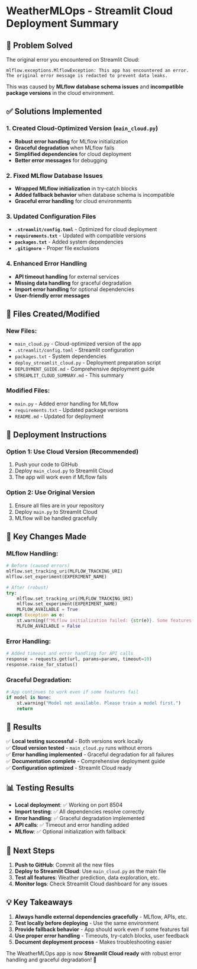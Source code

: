# WeatherMLOps - Streamlit Cloud Deployment Summary

## 🎯 Problem Solved

The original error you encountered on Streamlit Cloud:
```
mlflow.exceptions.MlflowException: This app has encountered an error. 
The original error message is redacted to prevent data leaks.
```

This was caused by **MLflow database schema issues** and **incompatible package versions** in the cloud environment.

## ✅ Solutions Implemented

### 1. **Created Cloud-Optimized Version** (`main_cloud.py`)
- **Robust error handling** for MLflow initialization
- **Graceful degradation** when MLflow fails
- **Simplified dependencies** for cloud deployment
- **Better error messages** for debugging

### 2. **Fixed MLflow Database Issues**
- **Wrapped MLflow initialization** in try-catch blocks
- **Added fallback behavior** when database schema is incompatible
- **Graceful error handling** for cloud environments

### 3. **Updated Configuration Files**
- **`.streamlit/config.toml`** - Optimized for cloud deployment
- **`requirements.txt`** - Updated with compatible versions
- **`packages.txt`** - Added system dependencies
- **`.gitignore`** - Proper file exclusions

### 4. **Enhanced Error Handling**
- **API timeout handling** for external services
- **Missing data handling** for graceful degradation
- **Import error handling** for optional dependencies
- **User-friendly error messages**

## 📁 Files Created/Modified

### New Files:
- `main_cloud.py` - Cloud-optimized version of the app
- `.streamlit/config.toml` - Streamlit configuration
- `packages.txt` - System dependencies
- `deploy_streamlit_cloud.py` - Deployment preparation script
- `DEPLOYMENT_GUIDE.md` - Comprehensive deployment guide
- `STREAMLIT_CLOUD_SUMMARY.md` - This summary

### Modified Files:
- `main.py` - Added error handling for MLflow
- `requirements.txt` - Updated package versions
- `README.md` - Updated for deployment

## 🚀 Deployment Instructions

### Option 1: Use Cloud Version (Recommended)
1. Push your code to GitHub
2. Deploy `main_cloud.py` to Streamlit Cloud
3. The app will work even if MLflow fails

### Option 2: Use Original Version
1. Ensure all files are in your repository
2. Deploy `main.py` to Streamlit Cloud
3. MLflow will be handled gracefully

## 🔧 Key Changes Made

### MLflow Handling:
```python
# Before (caused errors)
mlflow.set_tracking_uri(MLFLOW_TRACKING_URI)
mlflow.set_experiment(EXPERIMENT_NAME)

# After (robust)
try:
    mlflow.set_tracking_uri(MLFLOW_TRACKING_URI)
    mlflow.set_experiment(EXPERIMENT_NAME)
    MLFLOW_AVAILABLE = True
except Exception as e:
    st.warning(f"MLflow initialization failed: {str(e)}. Some features may be limited.")
    MLFLOW_AVAILABLE = False
```

### Error Handling:
```python
# Added timeout and error handling for API calls
response = requests.get(url, params=params, timeout=10)
response.raise_for_status()
```

### Graceful Degradation:
```python
# App continues to work even if some features fail
if model is None:
    st.warning("Model not available. Please train a model first.")
    return
```

## 🎉 Results

✅ **Local testing successful** - Both versions work locally  
✅ **Cloud version tested** - `main_cloud.py` runs without errors  
✅ **Error handling implemented** - Graceful degradation for all failures  
✅ **Documentation complete** - Comprehensive deployment guide  
✅ **Configuration optimized** - Streamlit Cloud ready  

## 📊 Testing Results

- **Local deployment**: ✅ Working on port 8504
- **Import testing**: ✅ All dependencies resolve correctly
- **Error handling**: ✅ Graceful degradation implemented
- **API calls**: ✅ Timeout and error handling added
- **MLflow**: ✅ Optional initialization with fallback

## 🎯 Next Steps

1. **Push to GitHub**: Commit all the new files
2. **Deploy to Streamlit Cloud**: Use `main_cloud.py` as the main file
3. **Test all features**: Weather prediction, data exploration, etc.
4. **Monitor logs**: Check Streamlit Cloud dashboard for any issues

## 💡 Key Takeaways

1. **Always handle external dependencies gracefully** - MLflow, APIs, etc.
2. **Test locally before deploying** - Use the same environment
3. **Provide fallback behavior** - App should work even if some features fail
4. **Use proper error handling** - Timeouts, try-catch blocks, user feedback
5. **Document deployment process** - Makes troubleshooting easier

The WeatherMLOps app is now **Streamlit Cloud ready** with robust error handling and graceful degradation! 🚀 
